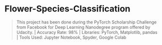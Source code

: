 # Flower-Species-Classification
> This project has been done during the PyTorch Scholarship Challenge from Facebook for Deep Learning Nanodegree program offered by Udacity. | 
> Accuracy Rate: 98% | 
> Libraries: PyTorch, Matplotlib, pandas | 
> Tools Used: Jupyter Notebook, Spyder, Google Colab
